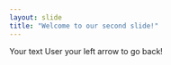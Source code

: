 ```yaml
---
layout: slide
title: "Welcome to our second slide!"
---
```

Your text
User your left arrow to go back!
